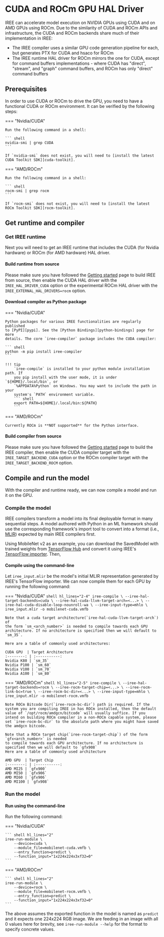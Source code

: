 # CUDA and ROCm GPU HAL Driver

IREE can accelerate model execution on NVIDIA GPUs using CUDA and on AMD GPUs using ROCm. Due to the similarity of CUDA and ROCm APIs and infrastructure, the CUDA and ROCm backends share much of their implementation in IREE:

* The IREE compiler uses a similar GPU code generation pipeline for each, but generates PTX for CUDA and hsaco for ROCm
* The IREE runtime HAL driver for ROCm mirrors the one for CUDA, except for command buffers implementations - where CUDA has "direct", "stream", and "graph" command buffers, and ROCm has only "direct" command buffers

## Prerequisites

In order to use CUDA or ROCm to drive the GPU, you need to have a functional CUDA or ROCm
environment. It can be verified by the following steps:

=== "Nvidia/CUDA"

    Run the following command in a shell:

    ``` shell
    nvidia-smi | grep CUDA
    ```

    If `nvidia-smi` does not exist, you will need to [install the latest CUDA Toolkit SDK][cuda-toolkit].

=== "AMD/ROCm"

    Run the following command in a shell:

    ``` shell
    rocm-smi | grep rocm
    ```

    If `rocm-smi` does not exist, you will need to [install the latest ROCm Toolkit SDK][rocm-toolkit].

## Get runtime and compiler

### Get IREE runtime

Next you will need to get an IREE runtime that includes the CUDA (for Nvidia
hardware) or ROCm (for AMD hardware) HAL driver.

#### Build runtime from source

Please make sure you have followed the [Getting started][get-started] page
to build IREE from source, then enable the CUDA HAL driver with the
`IREE_HAL_DRIVER_CUDA` option or the experimental ROCm HAL driver with the
`IREE_EXTERNAL_HAL_DRIVERS=rocm` option.

#### Download compiler as Python package

=== "Nvidia/CUDA"

    Python packages for various IREE functionalities are regularly published
    to [PyPI][pypi]. See the [Python Bindings][python-bindings] page for more
    details. The core `iree-compiler` package includes the CUDA compiler:

    ``` shell
    python -m pip install iree-compiler
    ```

    !!! tip
        `iree-compile` is installed to your python module installation path. If
        you pip install with the user mode, it is under `${HOME}/.local/bin`, or
        `%APPDATA%Python` on Windows. You may want to include the path in your
        system's `PATH` environment variable.
        ``` shell
        export PATH=${HOME}/.local/bin:${PATH}
        ```

=== "AMD/ROCm"

    Currently ROCm is **NOT supported** for the Python interface.

#### Build compiler from source

Please make sure you have followed the [Getting started][get-started] page
to build the IREE compiler, then enable the CUDA compiler target with the
`IREE_TARGET_BACKEND_CUDA` option or the ROCm compiler target with the
`IREE_TARGET_BACKEND_ROCM` option.

## Compile and run the model

With the compiler and runtime ready, we can now compile a model and run it on the GPU.

### Compile the model

IREE compilers transform a model into its final deployable format in many
sequential steps. A model authored with Python in an ML framework should use the
corresponding framework's import tool to convert into a format (i.e.,
[MLIR][mlir]) expected by main IREE compilers first.

Using MobileNet v2 as an example, you can download the SavedModel with trained
weights from [TensorFlow Hub][tf-hub-mobilenetv2] and convert it using IREE's
[TensorFlow importer][tf-import]. Then,

#### Compile using the command-line

Let `iree_input.mlir` be the model's initial MLIR representation generated by
IREE's TensorFlow importer. We can now compile them for each GPU by running the following command:

=== "Nvidia/CUDA"
    ``` shell hl_lines="2-4"
    iree-compile \
        --iree-hal-target-backends=cuda \
        --iree-hal-cuda-llvm-target-arch=<...> \
        --iree-hal-cuda-disable-loop-nounroll-wa \
        --iree-input-type=mhlo \
        iree_input.mlir -o mobilenet-cuda.vmfb
    ```

    Note that a cuda target architecture(`iree-hal-cuda-llvm-target-arch`) of
    the form `sm_<arch_number>` is needed to compile towards each GPU
    architecture. If no architecture is specified then we will default to
    `sm_35`.

    Here are a table of commonly used architectures:

    CUDA GPU  | Target Architecture
    :--------: | :-----------:
    Nvidia K80 | `sm_35`
    Nvidia P100 | `sm_60`
    Nvidia V100 | `sm_70`
    Nvidia A100 | `sm_80`

=== "AMD/ROCm"
    ``` shell hl_lines="2-5"
    iree-compile \
        --iree-hal-target-backends=rocm \
        --iree-rocm-target-chip=<...> \
        --iree-rocm-link-bc=true \
        --iree-rocm-bc-dir=<...> \
        --iree-input-type=mhlo \
        iree_input.mlir -o mobilenet-rocm.vmfb
    ```

    Note ROCm Bitcode Dir(`iree-rocm-bc-dir`) path is required. If the system you are compiling IREE in has ROCm installed, then the default value of `/opt/rocm/amdgcn/bitcode` will usually suffice. If you intend on building ROCm compiler in a non-ROCm capable system, please set `iree-rocm-bc-dir` to the absolute path where you might have saved the amdgcn bitcode.

    Note that a ROCm target chip(`iree-rocm-target-chip`) of the form `gfx<arch_number>` is needed
    to compile towards each GPU architecture. If no architecture is specified then we will default to `gfx908`
    Here are a table of commonly used architecture

    AMD GPU  | Target Chip
    :--------: | :-----------:
    AMD MI25 | `gfx900`
    AMD MI50 | `gfx906`
    AMD MI60 | `gfx906`
    AMD MI100 | `gfx908`

### Run the model

#### Run using the command-line

Run the following command:

=== "Nvidia/CUDA"

    ``` shell hl_lines="2"
    iree-run-module \
        --device=cuda \
        --module_file=mobilenet-cuda.vmfb \
        --entry_function=predict \
        --function_input="1x224x224x3xf32=0"
    ```

=== "AMD/ROCm"

    ``` shell hl_lines="2"
    iree-run-module \
        --device=rocm \
        --module_file=mobilenet-rocm.vmfb \
        --entry_function=predict \
        --function_input="1x224x224x3xf32=0"
    ```

The above assumes the exported function in the model is named as `predict` and
it expects one 224x224 RGB image. We are feeding in an image with all 0 values
here for brevity, see `iree-run-module --help` for the format to specify
concrete values.

[get-started]: ../building-from-source/getting-started.md
[mlir]: https://mlir.llvm.org/
[pypi]: https://pypi.org/user/google-iree-pypi-deploy/
[python-bindings]: ../bindings/python.md
[tf-hub-mobilenetv2]: https://tfhub.dev/google/tf2-preview/mobilenet_v2/classification
[tf-import]: ../getting-started/tensorflow.md
[tflite-import]: ../getting-started/tensorflow-lite.md
[cuda-toolkit]: https://developer.nvidia.com/cuda-downloads
[rocm-toolkit]: https://rocmdocs.amd.com/en/latest/Installation_Guide/Installation_new.html
